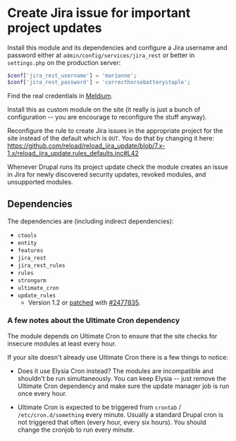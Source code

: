 # Create Jira issue for important project updates

Install this module and its dependencies and configure a Jira username
and password either at `admin/config/services/jira_rest` or better in
`settings.php` on the production server:

```php
$conf['jira_rest_username'] = 'marianne';
$conf['jira_rest_password'] = 'correcthorsebatterystaple';
```

Find the real credentials in [Meldium](https://launchpad.meldium.com/#/launchpad?edit=1ade21f3-88b8-4512-a371-53c0ec3e0840).

Install this as custom module on the site (it really is just a bunch
of configuration -- you are encourage to reconfigure the stuff
anyway).

Reconfigure the rule to create Jira issues in the appropriate project
for the site instead of the default which is `OUT`. You do that by
changing it here: https://github.com/reload/reload_jira_update/blob/7.x-1.x/reload_jira_update.rules_defaults.inc#L42

Whenever Drupal runs its project update check the module creates an
issue in Jira for newly discovered security updates, revoked modules,
and unsupported modules.

## Dependencies

The dependencies are (including indirect dependencies):

 * `ctools`
 * `entity`
 * `features`
 * `jira_rest`
 * `jira_rest_rules`
 * `rules`
 * `strongarm`
 * `ultimate_cron`
 * `update_rules`
   * Version 1.2 or [patched](https://www.drupal.org/files/issues/update_rules-release_link_for_recommended_release-2477835-4.patch) with [#2477835](https://www.drupal.org/node/2477835).

### A few notes about the Ultimate Cron dependency

The module depends on Ultimate Cron to ensure that the site checks for
insecure modules at least every hour.

If your site doesn't already use Ultimate Cron there is a few things
to notice:

* Does it use Elysia Cron instead? The modules are incompatible and
  shouldn't be run simultaneously. You can keep Elysia -- just remove
  the Ultimate Cron dependency and make sure the update manager job is
  run once every hour.

* Ultimate Cron is expected to be triggered from `crontab` /
  `/etc/cron.d/something` every minute. Usually a standard Drupal cron
  is not triggered that often (every hour, every six hours). You
  should change the cronjob to run every minute.
